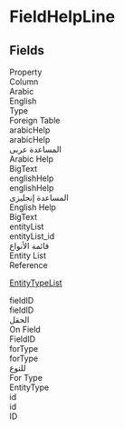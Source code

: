 
<div class='tableName'>


# FieldHelpLine
</div>


<ContentFilter/>

<div class='searchable'>

## Fields

<div class="nama-table">
<div class="row header-row">
<div class="cell">Property</div>
<div class="cell">Column</div>
<div class="cell">Arabic</div>
<div class="cell">English</div>
<div class="cell">Type</div>
<div class="cell">Foreign Table</div>
</div><div class="row searchable" id="arabicHelp">
<div class="cell" data-label="Property">arabicHelp</div>
<div class="cell" data-label="Column">arabicHelp</div>
<div class="cell" data-label="Arabic">المساعدة عربى</div>
<div class="cell" data-label="English">Arabic Help</div>
<div class="cell" data-label="Type">BigText</div>

</div>

<div class="row searchable" id="englishHelp">
<div class="cell" data-label="Property">englishHelp</div>
<div class="cell" data-label="Column">englishHelp</div>
<div class="cell" data-label="Arabic">المساعدة إنجليزى</div>
<div class="cell" data-label="English">English Help</div>
<div class="cell" data-label="Type">BigText</div>

</div>

<div class="row searchable" id="entityList">
<div class="cell" data-label="Property">entityList</div>
<div class="cell" data-label="Column">entityList_id</div>
<div class="cell" data-label="Arabic">قائمة الأنواع</div>
<div class="cell" data-label="English">Entity List</div>
<div class="cell" data-label="Type">Reference</div>
<div class="cell" data-label="Foreign Table">

 [EntityTypeList](/modules/basic/EntityTypeList.md) 
</div>
</div>

<div class="row searchable" id="fieldID">
<div class="cell" data-label="Property">fieldID</div>
<div class="cell" data-label="Column">fieldID</div>
<div class="cell" data-label="Arabic"> الحقل</div>
<div class="cell" data-label="English"> On Field</div>
<div class="cell" data-label="Type">FieldID</div>

</div>

<div class="row searchable" id="forType">
<div class="cell" data-label="Property">forType</div>
<div class="cell" data-label="Column">forType</div>
<div class="cell" data-label="Arabic">للنوع</div>
<div class="cell" data-label="English">For Type</div>
<div class="cell" data-label="Type">EntityType</div>

</div>

<div class="row searchable" id="id">
<div class="cell" data-label="Property">id</div>
<div class="cell" data-label="Column">id</div>
<div class="cell" data-label="Arabic"></div>
<div class="cell" data-label="English"></div>
<div class="cell" data-label="Type">ID</div>

</div>


</div>
</div>

